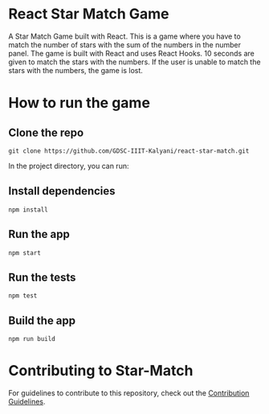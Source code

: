 # React Star Match Game

A Star Match Game built with React. This is a game where you have to match the number of stars with the sum of the numbers in the number panel. The game is built with React and uses React Hooks. 10 seconds are given to match the stars with the numbers. If the user is unable to match the stars with the numbers, the game is lost.

# How to run the game

## Clone the repo

```git clone https://github.com/GDSC-IIIT-Kalyani/react-star-match.git```

In the project directory, you can run:

## Install dependencies
```npm install```

## Run the app
```npm start```

## Run the tests
```npm test```

## Build the app
```npm run build```

# Contributing to Star-Match
For guidelines to contribute to this repository, check out the [Contribution Guidelines](https://github.com/GDSC-IIIT-Kalyani/react-star-match/blob/main/CONTRIBUTING.md).



